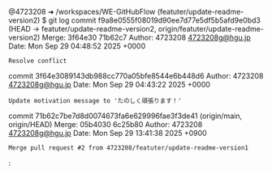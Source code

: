 @4723208 ➜ /workspaces/WE-GitHubFlow (featuter/update-readme-version2) $ git log
commit f9a8e0555f08019d90ee7d77e5df5b5afd9e0bd3 (HEAD -> featuter/update-readme-version2, origin/featuter/update-readme-version2)
Merge: 3f64e30 71b62c7
Author: 4723208 <4723208g@hgu.jp>
Date:   Mon Sep 29 04:48:52 2025 +0000

    Resolve conflict

commit 3f64e3089143db988cc770a05bfe8544e6b448d6
Author: 4723208 <4723208g@hgu.jp>
Date:   Mon Sep 29 04:43:22 2025 +0000

    Update motivation message to 'たのしく頑張ります！'

commit 71b62c7be7d8d0074673fa6e629996fae3f3de41 (origin/main, origin/HEAD)
Merge: 05b4030 6c25b80
Author: 4723208 <4723208g@hgu.jp>
Date:   Mon Sep 29 13:41:38 2025 +0900

    Merge pull request #2 from 4723208/featuter/update-readme-version1
: